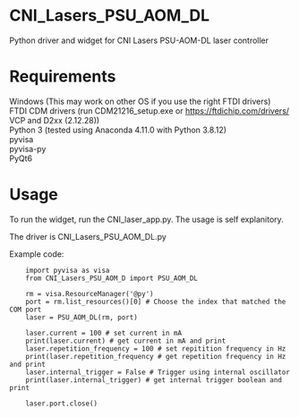 # CNI_Lasers_PSU_AOM_DL

Python driver and widget for CNI Lasers PSU-AOM-DL laser controller

# Requirements

Windows (This may work on other OS if you use the right FTDI drivers)  
FTDI CDM drivers (run CDM21216_setup.exe or https://ftdichip.com/drivers/ VCP and D2xx (2.12.28))  
Python 3 (tested using Anaconda 4.11.0 with Python 3.8.12)  
pyvisa  
pyvisa-py  
PyQt6  

# Usage

To run the widget, run the CNI_laser_app.py. The usage is self explanitory.  

The driver is CNI_Lasers_PSU_AOM_DL.py  

Example code:

        import pyvisa as visa
        from CNI_Lasers_PSU_AOM_D import PSU_AOM_DL

        rm = visa.ResourceManager('@py')
        port = rm.list_resources()[0] # Choose the index that matched the COM port
        laser = PSU_AOM_DL(rm, port)
        
        laser.current = 100 # set current in mA
        print(laser.current) # get current in mA and print
        laser.repetition_frequency = 100 # set repitition frequency in Hz
        print(laser.repetition_frequency # get repetition frequency in Hz and print
        laser.internal_trigger = False # Trigger using internal oscillator
        print(laser.internal_trigger) # get internal trigger boolean and print
        
        laser.port.close()
